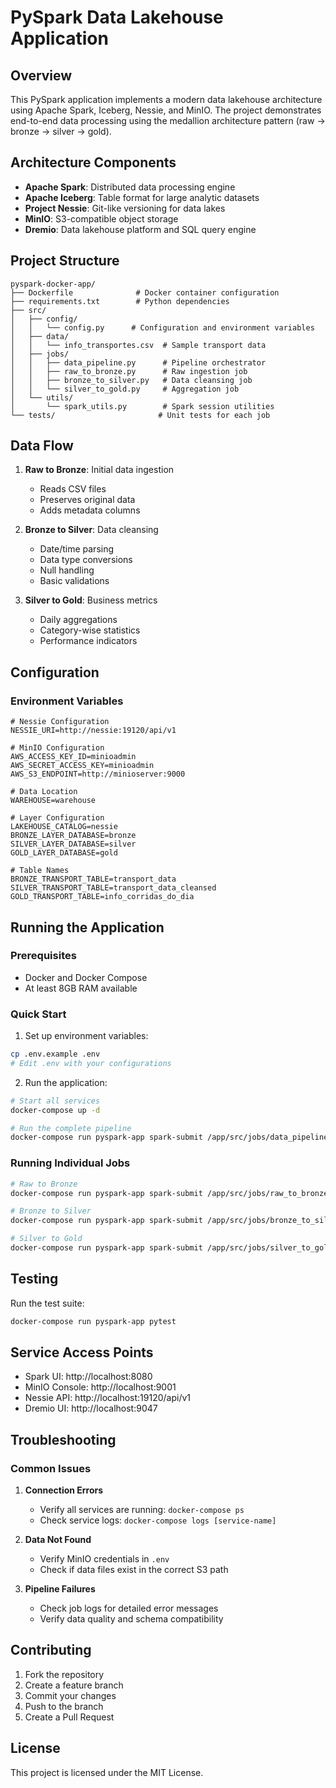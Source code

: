 # PySpark Data Lakehouse Application

## Overview

This PySpark application implements a modern data lakehouse architecture using Apache Spark, Iceberg, Nessie, and MinIO. The project demonstrates end-to-end data processing using the medallion architecture pattern (raw → bronze → silver → gold).

## Architecture Components

- **Apache Spark**: Distributed data processing engine
- **Apache Iceberg**: Table format for large analytic datasets
- **Project Nessie**: Git-like versioning for data lakes
- **MinIO**: S3-compatible object storage
- **Dremio**: Data lakehouse platform and SQL query engine

## Project Structure

```
pyspark-docker-app/
├── Dockerfile              # Docker container configuration
├── requirements.txt        # Python dependencies
├── src/
│   ├── config/
│   │   └── config.py      # Configuration and environment variables
│   ├── data/
│   │   └── info_transportes.csv  # Sample transport data
│   ├── jobs/
│   │   ├── data_pipeline.py      # Pipeline orchestrator
│   │   ├── raw_to_bronze.py      # Raw ingestion job
│   │   ├── bronze_to_silver.py   # Data cleansing job
│   │   └── silver_to_gold.py     # Aggregation job
│   └── utils/
│       └── spark_utils.py        # Spark session utilities
└── tests/                       # Unit tests for each job
```

## Data Flow

1. **Raw to Bronze**: Initial data ingestion
   - Reads CSV files
   - Preserves original data
   - Adds metadata columns

2. **Bronze to Silver**: Data cleansing
   - Date/time parsing
   - Data type conversions
   - Null handling
   - Basic validations

3. **Silver to Gold**: Business metrics
   - Daily aggregations
   - Category-wise statistics
   - Performance indicators

## Configuration

### Environment Variables

```env
# Nessie Configuration
NESSIE_URI=http://nessie:19120/api/v1

# MinIO Configuration
AWS_ACCESS_KEY_ID=minioadmin
AWS_SECRET_ACCESS_KEY=minioadmin
AWS_S3_ENDPOINT=http://minioserver:9000

# Data Location
WAREHOUSE=warehouse

# Layer Configuration
LAKEHOUSE_CATALOG=nessie
BRONZE_LAYER_DATABASE=bronze
SILVER_LAYER_DATABASE=silver
GOLD_LAYER_DATABASE=gold

# Table Names
BRONZE_TRANSPORT_TABLE=transport_data
SILVER_TRANSPORT_TABLE=transport_data_cleansed
GOLD_TRANSPORT_TABLE=info_corridas_do_dia
```

## Running the Application

### Prerequisites

- Docker and Docker Compose
- At least 8GB RAM available

### Quick Start

1. Set up environment variables:
```bash
cp .env.example .env
# Edit .env with your configurations
```

2. Run the application:
```bash
# Start all services
docker-compose up -d

# Run the complete pipeline
docker-compose run pyspark-app spark-submit /app/src/jobs/data_pipeline.py
```

### Running Individual Jobs

```bash
# Raw to Bronze
docker-compose run pyspark-app spark-submit /app/src/jobs/raw_to_bronze.py

# Bronze to Silver
docker-compose run pyspark-app spark-submit /app/src/jobs/bronze_to_silver.py

# Silver to Gold
docker-compose run pyspark-app spark-submit /app/src/jobs/silver_to_gold.py
```

## Testing

Run the test suite:

```bash
docker-compose run pyspark-app pytest
```

## Service Access Points

- Spark UI: http://localhost:8080
- MinIO Console: http://localhost:9001
- Nessie API: http://localhost:19120/api/v1
- Dremio UI: http://localhost:9047

## Troubleshooting

### Common Issues

1. **Connection Errors**
   - Verify all services are running: `docker-compose ps`
   - Check service logs: `docker-compose logs [service-name]`

2. **Data Not Found**
   - Verify MinIO credentials in `.env`
   - Check if data files exist in the correct S3 path

3. **Pipeline Failures**
   - Check job logs for detailed error messages
   - Verify data quality and schema compatibility

## Contributing

1. Fork the repository
2. Create a feature branch
3. Commit your changes
4. Push to the branch
5. Create a Pull Request

## License

This project is licensed under the MIT License.